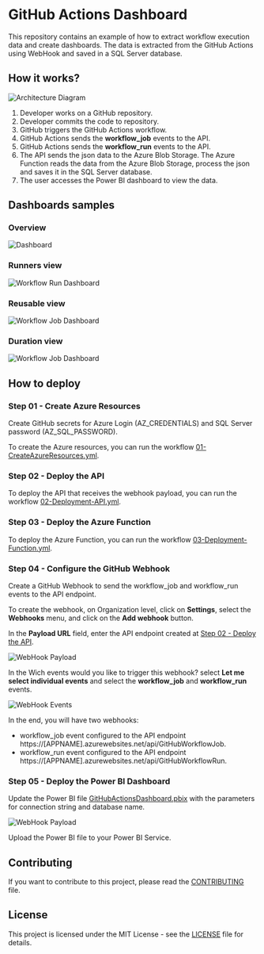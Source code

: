 # GitHub Actions Dashboard

This repository contains an example of how to extract workflow execution data and create dashboards. The data is extracted from the GitHub Actions using WebHook and saved in a SQL Server database.

## How it works?

![Architecture Diagram](docs/architecture-diagram.png)

1. Developer works on a GitHub repository.
1. Developer commits the code to repository.
1. GitHub triggers the GitHub Actions workflow.
1. GitHub Actions sends the **workflow_job** events to the API.
1. GitHub Actions sends the **workflow_run** events to the API.
1. The API sends the json data to the Azure Blob Storage. The Azure Function reads the data from the Azure Blob Storage, process the json and saves it in the SQL Server database.
1. The user accesses the Power BI dashboard to view the data.

## Dashboards samples

### Overview
![Dashboard](docs/dash_main.png)

### Runners view
![Workflow Run Dashboard](docs/dash_runner.png)

### Reusable view
![Workflow Job Dashboard](docs/dash_reusable.png)

### Duration view
![Workflow Job Dashboard](docs/dash_duration.png)

## How to deploy

### Step 01 - Create Azure Resources

Create GitHub secrets for Azure Login (AZ_CREDENTIALS) and SQL Server password (AZ_SQL_PASSWORD).
 
To create the Azure resources, you can run the workflow [01-CreateAzureResources.yml](.github/workflows/01-CreateAzureResources.yml).

### Step 02 - Deploy the API

To deploy the API that receives the webhook payload, you can run the workflow [02-Deployment-API.yml](.github/workflows/02-Deployment-API.yml).

### Step 03 - Deploy the Azure Function

To deploy the Azure Function, you can run the workflow [03-Deployment-Function.yml](.github/workflows/03-Deployment-Function.yml).

### Step 04 - Configure the GitHub Webhook

Create a GitHub Webhook to send the workflow_job and workflow_run events to the API endpoint.

To create the webhook, on Organization level, click on **Settings**, select the **Webhooks** menu, and click on the **Add webhook** button.

In the **Payload URL** field, enter the API endpoint created at [Step 02 - Deploy the API](#step-02---deploy-the-api).

![WebHook Payload](docs/WebhookPayload.png)

In the Wich events would you like to trigger this webhook? select **Let me select individual events** and select the **workflow_job** and **workflow_run** events.

![WebHook Events](docs/WebhookEvents.png)

In the end, you will have two webhooks:
- workflow_job event configured to the API endpoint https://[APPNAME].azurewebsites.net/api/GitHubWorkflowJob.
- workflow_run event configured to the API endpoint https://[APPNAME].azurewebsites.net/api/GitHubWorkflowRun.

### Step 05 - Deploy the Power BI Dashboard

Update the Power BI file [GitHubActionsDashboard.pbix](dashboard/GitHubDashboard.pbix) with the parameters for connection string and database name.

![WebHook Payload](docs/dash_powerbi_parameters.png)

Upload the Power BI file to your Power BI Service.

## Contributing

If you want to contribute to this project, please read the [CONTRIBUTING](CONTRIBUTING.md) file.

## License

This project is licensed under the MIT License - see the [LICENSE](LICENSE.md) file for details.